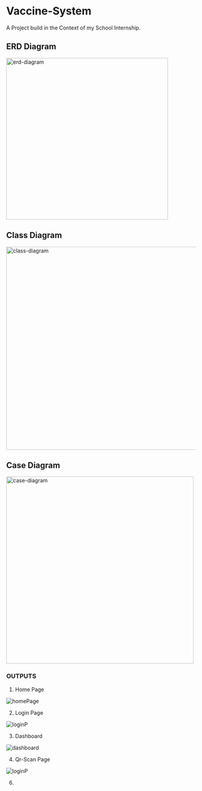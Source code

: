 # Vaccine-System
A Project build in the Context of my School Internship.


## ERD Diagram

<img width="430" alt="erd-diagram" src="https://user-images.githubusercontent.com/71230412/173108995-a28c5589-8051-4e83-abf6-1f41a2197eee.PNG">


## Class Diagram


<img width="540" alt="class-diagram" src="https://user-images.githubusercontent.com/71230412/173109364-f09486f2-d75d-4204-a3ef-4fe93c418a0e.PNG">



## Case Diagram


<img width="498" alt="case-diagram" src="https://user-images.githubusercontent.com/71230412/173109554-18bc7dd9-b614-4efb-9ab3-17174b0a3a99.PNG">


### OUTPUTS

1. Home Page

![homePage](https://user-images.githubusercontent.com/71230412/173111356-88822abb-241c-4350-aad5-76b213fa2476.png)



2. Login Page

![loginP](https://user-images.githubusercontent.com/71230412/173120609-97a5faf2-a5ad-432e-8a28-a79edb45ac8a.png)




3. Dashboard


![dashboard](https://user-images.githubusercontent.com/71230412/173111049-c4344151-a4d7-46a0-9644-3c12b96befdc.png)



4. Qr-Scan Page


![loginP](https://user-images.githubusercontent.com/71230412/173120717-705cafbd-8ba8-4230-afaa-2de8f8317e41.png)



6. 

